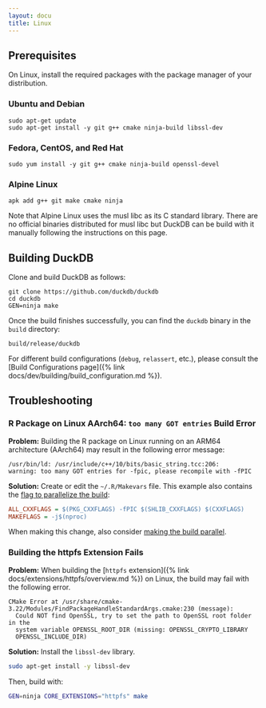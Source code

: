```yaml
---
layout: docu
title: Linux
---
```


## Prerequisites

On Linux, install the required packages with the package manager of your distribution.

### Ubuntu and Debian

```batch
sudo apt-get update
sudo apt-get install -y git g++ cmake ninja-build libssl-dev
```

### Fedora, CentOS, and Red Hat

```batch
sudo yum install -y git g++ cmake ninja-build openssl-devel
```

### Alpine Linux

```batch
apk add g++ git make cmake ninja
```

Note that Alpine Linux uses the musl libc as its C standard library.
There are no official binaries distributed for musl libc but DuckDB can be build with it manually following the instructions on this page.

## Building DuckDB

Clone and build DuckDB as follows:

```batch
git clone https://github.com/duckdb/duckdb
cd duckdb
GEN=ninja make
```

Once the build finishes successfully, you can find the `duckdb` binary in the `build` directory:

```batch
build/release/duckdb
```

For different build configurations (`debug`, `relassert`, etc.), please consult the [Build Configurations page]({% link docs/dev/building/build_configuration.md %}).

## Troubleshooting

### R Package on Linux AArch64: `too many GOT entries` Build Error

**Problem:**
Building the R package on Linux running on an ARM64 architecture (AArch64) may result in the following error message:

```console
/usr/bin/ld: /usr/include/c++/10/bits/basic_string.tcc:206:
warning: too many GOT entries for -fpic, please recompile with -fPIC
```

**Solution:**
Create or edit the `~/.R/Makevars` file. This example also contains the [flag to parallelize the build](#r-package-the-build-only-uses-a-single-thread):

```ini
ALL_CXXFLAGS = $(PKG_CXXFLAGS) -fPIC $(SHLIB_CXXFLAGS) $(CXXFLAGS)
MAKEFLAGS = -j$(nproc)
```

When making this change, also consider [making the build parallel](#r-package-the-build-only-uses-a-single-thread).

### Building the httpfs Extension Fails

**Problem:**
When building the [`httpfs` extension]({% link docs/extensions/httpfs/overview.md %}) on Linux, the build may fail with the following error.

```console
CMake Error at /usr/share/cmake-3.22/Modules/FindPackageHandleStandardArgs.cmake:230 (message):
  Could NOT find OpenSSL, try to set the path to OpenSSL root folder in the
  system variable OPENSSL_ROOT_DIR (missing: OPENSSL_CRYPTO_LIBRARY
  OPENSSL_INCLUDE_DIR)
```

**Solution:**
Install the `libssl-dev` library.

```bash
sudo apt-get install -y libssl-dev
```

Then, build with:

```bash
GEN=ninja CORE_EXTENSIONS="httpfs" make
```
